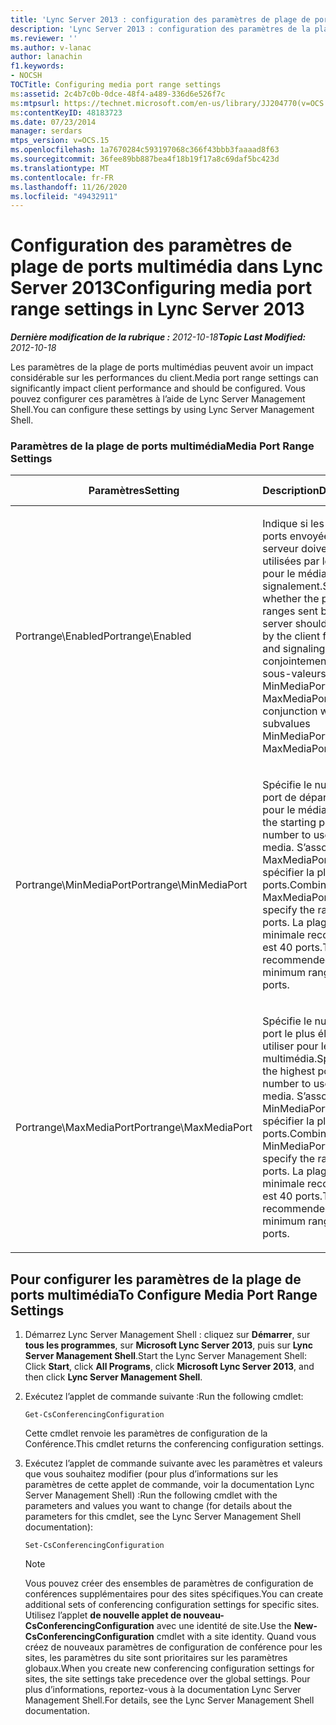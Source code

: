 ```yaml
---
title: 'Lync Server 2013 : configuration des paramètres de plage de ports multimédias'
description: 'Lync Server 2013 : configuration des paramètres de la plage de ports multimédia.'
ms.reviewer: ''
ms.author: v-lanac
author: lanachin
f1.keywords:
- NOCSH
TOCTitle: Configuring media port range settings
ms:assetid: 2c4b7c0b-0dce-48f4-a489-336d6e526f7c
ms:mtpsurl: https://technet.microsoft.com/en-us/library/JJ204770(v=OCS.15)
ms:contentKeyID: 48183723
ms.date: 07/23/2014
manager: serdars
mtps_version: v=OCS.15
ms.openlocfilehash: 1a7670284c593197068c366f43bbb3faaaad8f63
ms.sourcegitcommit: 36fee89bb887bea4f18b19f17a8c69daf5bc423d
ms.translationtype: MT
ms.contentlocale: fr-FR
ms.lasthandoff: 11/26/2020
ms.locfileid: "49432911"
---
```

# <a name="configuring-media-port-range-settings-in-lync-server-2013"></a><span data-ttu-id="e77cd-103">Configuration des paramètres de plage de ports multimédia dans Lync Server 2013</span><span class="sxs-lookup"><span data-stu-id="e77cd-103">Configuring media port range settings in Lync Server 2013</span></span>

<div data-xmlns="http://www.w3.org/1999/xhtml">

<div class="topic" data-xmlns="http://www.w3.org/1999/xhtml" data-msxsl="urn:schemas-microsoft-com:xslt" data-cs="https://msdn.microsoft.com/">

<div data-asp="https://msdn2.microsoft.com/asp">



</div>

<div id="mainSection">

<div id="mainBody"><span data-ttu-id="e77cd-104">

<span> </span></span><span class="sxs-lookup"><span data-stu-id="e77cd-104">

<span> </span></span></span>

<span data-ttu-id="e77cd-105">_**Dernière modification de la rubrique :** 2012-10-18_</span><span class="sxs-lookup"><span data-stu-id="e77cd-105">_**Topic Last Modified:** 2012-10-18_</span></span>

<span data-ttu-id="e77cd-106">Les paramètres de la plage de ports multimédias peuvent avoir un impact considérable sur les performances du client.</span><span class="sxs-lookup"><span data-stu-id="e77cd-106">Media port range settings can significantly impact client performance and should be configured.</span></span> <span data-ttu-id="e77cd-107">Vous pouvez configurer ces paramètres à l’aide de Lync Server Management Shell.</span><span class="sxs-lookup"><span data-stu-id="e77cd-107">You can configure these settings by using Lync Server Management Shell.</span></span>

### <a name="media-port-range-settings"></a><span data-ttu-id="e77cd-108">Paramètres de la plage de ports multimédia</span><span class="sxs-lookup"><span data-stu-id="e77cd-108">Media Port Range Settings</span></span>

<table>
<colgroup>
<col style="width: 25%" />
<col style="width: 25%" />
<col style="width: 25%" />
<col style="width: 25%" />
</colgroup>
<thead>
<tr class="header">
<th><span data-ttu-id="e77cd-109">Paramètres</span><span class="sxs-lookup"><span data-stu-id="e77cd-109">Setting</span></span></th>
<th><span data-ttu-id="e77cd-110">Description</span><span class="sxs-lookup"><span data-stu-id="e77cd-110">Description</span></span></th>
<th><span data-ttu-id="e77cd-111">Cmdlet Lync Server Management Shell</span><span class="sxs-lookup"><span data-stu-id="e77cd-111">Lync Server Management Shell cmdlet</span></span></th>
<th><span data-ttu-id="e77cd-112">Paramètres de cmdlet</span><span class="sxs-lookup"><span data-stu-id="e77cd-112">Cmdlet parameters</span></span></th>
</tr>
</thead>
<tbody>
<tr class="odd">
<td><p><span data-ttu-id="e77cd-113">Portrange\Enabled</span><span class="sxs-lookup"><span data-stu-id="e77cd-113">Portrange\Enabled</span></span></p></td>
<td><p><span data-ttu-id="e77cd-114">Indique si les plages de ports envoyées par le serveur doivent être utilisées par le client pour le média et le signalement.</span><span class="sxs-lookup"><span data-stu-id="e77cd-114">Specifies whether the port ranges sent by the server should be used by the client for media and signaling.</span></span> <span data-ttu-id="e77cd-115">Utilisé conjointement avec les sous-valeurs MinMediaPort et MaxMediaPort.</span><span class="sxs-lookup"><span data-stu-id="e77cd-115">Used in conjunction with the subvalues MinMediaPort and MaxMediaPort.</span></span></p></td>
<td><p><span data-ttu-id="e77cd-116"><strong>CsConferencingConfiguration</strong></span><span class="sxs-lookup"><span data-stu-id="e77cd-116"><strong>CsConferencingConfiguration</strong></span></span></p></td>
<td><p><span data-ttu-id="e77cd-117">ClientMediaPortRangeEnabled</span><span class="sxs-lookup"><span data-stu-id="e77cd-117">ClientMediaPortRangeEnabled</span></span></p></td>
</tr>
<tr class="even">
<td><p><span data-ttu-id="e77cd-118">Portrange\MinMediaPort</span><span class="sxs-lookup"><span data-stu-id="e77cd-118">Portrange\MinMediaPort</span></span></p></td>
<td><p><span data-ttu-id="e77cd-119">Spécifie le numéro de port de départ à utiliser pour le média.</span><span class="sxs-lookup"><span data-stu-id="e77cd-119">Specifies the starting port number to use for media.</span></span> <span data-ttu-id="e77cd-120">S’associe à MaxMediaPort pour spécifier la plage de ports.</span><span class="sxs-lookup"><span data-stu-id="e77cd-120">Combines with MaxMediaPort to specify the range of ports.</span></span> <span data-ttu-id="e77cd-121">La plage minimale recommandée est 40 ports.</span><span class="sxs-lookup"><span data-stu-id="e77cd-121">The recommended minimum range is 40 ports.</span></span></p></td>
<td><p><span data-ttu-id="e77cd-122"><strong>CsConferencingConfiguration</strong></span><span class="sxs-lookup"><span data-stu-id="e77cd-122"><strong>CsConferencingConfiguration</strong></span></span></p></td>
<td><p><span data-ttu-id="e77cd-123">ClientMediaPort (représente le numéro du port de départ à utiliser pour le média client)</span><span class="sxs-lookup"><span data-stu-id="e77cd-123">ClientMediaPort (represents the starting port number to use for client media)</span></span></p></td>
</tr>
<tr class="odd">
<td><p><span data-ttu-id="e77cd-124">Portrange\MaxMediaPort</span><span class="sxs-lookup"><span data-stu-id="e77cd-124">Portrange\MaxMediaPort</span></span></p></td>
<td><p><span data-ttu-id="e77cd-125">Spécifie le numéro de port le plus élevé à utiliser pour le contenu multimédia.</span><span class="sxs-lookup"><span data-stu-id="e77cd-125">Specifies the highest port number to use for media.</span></span> <span data-ttu-id="e77cd-126">S’associe à MinMediaPort pour spécifier la plage de ports.</span><span class="sxs-lookup"><span data-stu-id="e77cd-126">Combines with MinMediaPort to specify the range of ports.</span></span> <span data-ttu-id="e77cd-127">La plage minimale recommandée est 40 ports.</span><span class="sxs-lookup"><span data-stu-id="e77cd-127">The recommended minimum range is 40 ports.</span></span></p></td>
<td><p><span data-ttu-id="e77cd-128"><strong>CsConferencingConfiguration</strong></span><span class="sxs-lookup"><span data-stu-id="e77cd-128"><strong>CsConferencingConfiguration</strong></span></span></p></td>
<td><p><span data-ttu-id="e77cd-129">ClientMediaPortRange (indique le nombre total de ports disponibles pour le support client ; la valeur par défaut est 40)</span><span class="sxs-lookup"><span data-stu-id="e77cd-129">ClientMediaPortRange (indicates the total number of ports available for client media; default is 40)</span></span></p></td>
</tr>
</tbody>
</table>


<div>

## <a name="to-configure-media-port-range-settings"></a><span data-ttu-id="e77cd-130">Pour configurer les paramètres de la plage de ports multimédia</span><span class="sxs-lookup"><span data-stu-id="e77cd-130">To Configure Media Port Range Settings</span></span>

1.  <span data-ttu-id="e77cd-131">Démarrez Lync Server Management Shell : cliquez sur **Démarrer**, sur **tous les programmes**, sur **Microsoft Lync Server 2013**, puis sur **Lync Server Management Shell**.</span><span class="sxs-lookup"><span data-stu-id="e77cd-131">Start the Lync Server Management Shell: Click **Start**, click **All Programs**, click **Microsoft Lync Server 2013**, and then click **Lync Server Management Shell**.</span></span>

2.  <span data-ttu-id="e77cd-132">Exécutez l’applet de commande suivante :</span><span class="sxs-lookup"><span data-stu-id="e77cd-132">Run the following cmdlet:</span></span>
    
        Get-CsConferencingConfiguration
    
    <span data-ttu-id="e77cd-133">Cette cmdlet renvoie les paramètres de configuration de la Conférence.</span><span class="sxs-lookup"><span data-stu-id="e77cd-133">This cmdlet returns the conferencing configuration settings.</span></span>

3.  <span data-ttu-id="e77cd-134">Exécutez l’applet de commande suivante avec les paramètres et valeurs que vous souhaitez modifier (pour plus d’informations sur les paramètres de cette applet de commande, voir la documentation Lync Server Management Shell) :</span><span class="sxs-lookup"><span data-stu-id="e77cd-134">Run the following cmdlet with the parameters and values you want to change (for details about the parameters for this cmdlet, see the Lync Server Management Shell documentation):</span></span>
    
        Set-CsConferencingConfiguration
    
    <div>
    

    > [!NOTE]  
    > <span data-ttu-id="e77cd-135">Vous pouvez créer des ensembles de paramètres de configuration de conférences supplémentaires pour des sites spécifiques.</span><span class="sxs-lookup"><span data-stu-id="e77cd-135">You can create additional sets of conferencing configuration settings for specific sites.</span></span> <span data-ttu-id="e77cd-136">Utilisez l’applet <STRONG>de nouvelle applet de nouveau-CsConferencingConfiguration</STRONG> avec une identité de site.</span><span class="sxs-lookup"><span data-stu-id="e77cd-136">Use the <STRONG>New- CsConferencingConfiguration</STRONG> cmdlet with a site identity.</span></span> <span data-ttu-id="e77cd-137">Quand vous créez de nouveaux paramètres de configuration de conférence pour les sites, les paramètres du site sont prioritaires sur les paramètres globaux.</span><span class="sxs-lookup"><span data-stu-id="e77cd-137">When you create new conferencing configuration settings for sites, the site settings take precedence over the global settings.</span></span> <span data-ttu-id="e77cd-138">Pour plus d’informations, reportez-vous à la documentation Lync Server Management Shell.</span><span class="sxs-lookup"><span data-stu-id="e77cd-138">For details, see the Lync Server Management Shell documentation.</span></span>

    
    <span data-ttu-id="e77cd-139"></div>

</div>

</div>

<span> </span>

</div>

</div>

</span><span class="sxs-lookup"><span data-stu-id="e77cd-139"></div>

</div>

</div>

<span> </span>

</div>

</div>

</span></span></div>

